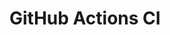 # GitHub Actions CI























































































































































































































































































































































































































































































































































































































































































































































































































































































































































































































































































